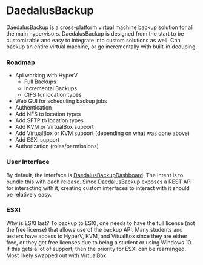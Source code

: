 # DaedalusBackup
DaedalusBackup is a cross-platform virtual machine backup solution for all the main hypervisors. DaedalusBackup is designed from the start to be customizable and easy to integrate into custom solutions as well. Can backup an entire virtual machine, or go incrementally with built-in deduping.

### Roadmap
- Api working with HyperV
    - Full Backups
    - Incremental Backups
    - CIFS for location types
- Web GUI for scheduling backup jobs
- Authentication
- Add NFS to location types
- Add SFTP to location types
- Add KVM or VirtualBox support
- Add VirtualBox or KVM support (depending on what was done above)
- Add ESXI support
- Authorization (roles/permissions)

### User Interface
By default, the interface is [DaedalusBackupDashboard](https://github.com/Capt-Lance/DaedalusBackupDashboard). The intent is to bundle this with each release. Since DaedalusBackup exposes a REST API for interacting with it, creating custom interfaces to interact with it should be relatively easy.

### ESXI
Why is ESXI last? To backup to ESXI, one needs to have the full license (not the free license) that allows use of the backup API. Many students and testers have access to HyperV, KVM, and VitualBox since they are either free, or they get free licenses due to being a student or using Windows 10. If this gets a lot of support, then the priority for ESXI can be rearranged. Most likely swapped out with VirtualBox.